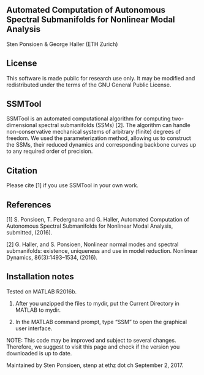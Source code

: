 Automated Computation of Autonomous Spectral Submanifolds 
for Nonlinear Modal Analysis
-----------------------------------------------------------------------------  
Sten Ponsioen & George Haller (ETH Zurich) 

License
-----------------------------------------------------------------------------  
This software is made public for research use only. It may be modified and redistributed
under the terms of the GNU General Public License. 

SSMTool
-----------------------------------------------------------------------------  
SSMTool is an automated computational algorithm for computing two-dimensional spectral submanifolds (SSMs) [2]. 
The algorithm can handle non-conservative mechanical systems of arbitrary (finite) degrees of freedom. We used 
the parameterization method, allowing us to construct the SSMs, their reduced dynamics and corresponding backbone 
curves up to any required order of precision. 

Citation
-----------------------------------------------------------------------------  
Please cite [1] if you use SSMTool in your own work.

References
-----------------------------------------------------------------------------  
[1] S. Ponsioen, T. Pedergnana and G. Haller, Automated Computation of 
    Autonomous Spectral Submanifolds for Nonlinear Modal Analysis, 
    submitted, (2016). 
	
[2] G. Haller, and S. Ponsioen, Nonlinear normal modes and spectral 
    submanifolds: existence, uniqueness and use in model reduction.
    Nonlinear Dynamics, 86(3):1493–1534, (2016).

Installation notes 
-----------------------------------------------------------------------------
Tested on MATLAB R2016b.

1) After you unzipped the files to mydir, 
   put the Current Directory in MATLAB to mydir. 

2) In the MATLAB command prompt,
   type “SSM” to open the graphical user interface.


NOTE: This code may be improved and subject to several changes. Therefore, we suggest to visit this 
page and check if the version you downloaded is up to date.  


Maintained by Sten Ponsioen,
stenp at ethz dot ch
September 2, 2017.
